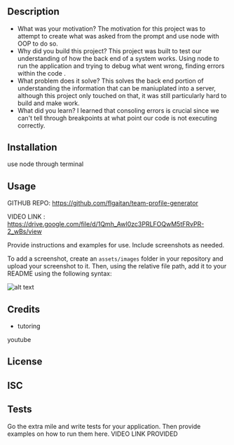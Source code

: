 # <team-profile-generator>

## Description
- What was your motivation?
The motivation for this project was to attempt to create what was asked from the prompt and use node with OOP to do so.
- Why did you build this project? 
This project was built to test our understanding of how the back end of a system works. Using node to run the application and trying to debug what went wrong, finding errors within the code .
- What problem does it solve?
This solves the back end portion of understanding the information that can be maniuplated into a server, although this project only touched on that, it was still particularly hard to build and make work.
- What did you learn?
I learned that consoling errors is crucial since we can't tell through breakpoints at what point our code is not executing correctly.

## Installation

use node through terminal

## Usage

GITHUB REPO: https://github.com/flgaitan/team-profile-generator

VIDEO LINK : https://drive.google.com/file/d/1Qmh_AwI0zc3PRLFOQwM5tFRvPR-2_wBs/view

Provide instructions and examples for use. Include screenshots as needed.

To add a screenshot, create an `assets/images` folder in your repository and upload your screenshot to it. Then, using the relative file path, add it to your README using the following syntax:

![alt text](assets/images/screenshot.png)

## Credits

- tutoring 

youtube

## License

ISC
---

## Tests

Go the extra mile and write tests for your application. Then provide examples on how to run them here.
VIDEO LINK PROVIDED